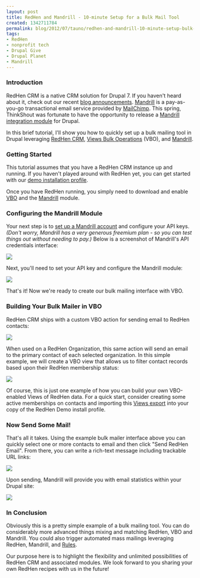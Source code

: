 ```yaml
---
layout: post
title: RedHen and Mandrill - 10-minute Setup for a Bulk Mail Tool
created: 1342711784
permalink: blog/2012/07/tauno/redhen-and-mandrill-10-minute-setup-bulk-mail-tool
tags:
- RedHen
- nonprofit tech
- Drupal Give
- Drupal Planet
- Mandrill
---
```

### Introduction

RedHen CRM is a native CRM solution for Drupal 7. If you haven't heard about it, check out our recent [blog announcements](http://thinkshout.com/blog/category/redhen). [Mandrill](http://mandrill.com) is a pay-as-you-go transactional email service provided by [MailChimp](http://mailchimp.com). This spring, ThinkShout was fortunate to have the opportunity to release a [Mandrill integration module](http://thinkshout.com/blog/2012/05/lev/mailchimp-adds-mandrill-integration-campaign-creation) for Drupal.

In this brief tutorial, I'll show you how to quickly set up a bulk mailing tool in Drupal leveraging [RedHen CRM](http://drupal.org/project/redhen), [Views Bulk Operations](http://drupal.org/project/views_bulk_operations) (VBO), and [Mandrill](http://drupal.org/project/mandrill).

### Getting Started

This tutorial assumes that you have a RedHen CRM instance up and running. If you haven't played around with RedHen yet, you can get started with our [demo installation profile](http://drupal.org/project/redhen_demo).

Once you have RedHen running, you simply need to download and enable [VBO](http://drupal.org/project/views_bulk_operations) and the [Mandrill](http://drupal.org/project/mandrill) module.

### Configuring the Mandrill Module

Your next step is to [set up a Mandrill account](http://www.mandrill.com/signup/) and configure your API keys. *(Don't worry, Mandrill has a very generous freemium plan - so you can test things out without needing to pay.)* Below is a screenshot of Mandrill's API credentials interface:

![](https://dl.dropbox.com/s/n2zfahekulj64u2/mandrill_api.png)

Next, you'll need to set your API key and configure the Mandrill module:

![](https://dl.dropbox.com/s/47845cezqc7tx6t/mandrill_config.png)

That's it! Now we're ready to create our bulk mailing interface with VBO.

### Building Your Bulk Mailer in VBO

RedHen CRM ships with a custom VBO action for sending email to RedHen contacts:

![](https://dl.dropbox.com/s/jazmh8udkow11zp/bulk_mailer_vbo_setting.png)

When used on a RedHen Organization, this same action will send an email to the primary contact of each selected organization. In this simple example, we will create a VBO view that allows us to filter contact records based upon their RedHen membership status:

![](https://dl.dropbox.com/s/8quf5p937gvvl2j/bulk_mailer.png)

Of course, this is just one example of how you can build your own VBO-enabled Views of RedHen data. For a quick start, consider creating some active memberships on contacts and importing this [Views export](https://gist.github.com/3114504) into your copy of the RedHen Demo install profile.

### Now Send Some Mail!

That's all it takes. Using the example bulk mailer interface above you can quickly select one or more contacts to email and then click "Send RedHen Email". From there, you can write a rich-text message including trackable URL links:

![](https://dl.dropbox.com/s/uuevsjdx5j3o2mv/bulk_mailer_2.png)

Upon sending, Mandrill will provide you with email statistics within your Drupal site:

![](https://dl.dropbox.com/s/7nwpqzljb9aqicr/mandrill_data.png)

### In Conclusion

Obviously this is a pretty simple example of a bulk mailing tool. You can do considerably more advanced things mixing and matching RedHen, VBO and Mandrill. You could also trigger automated mass mailings leveraging RedHen, Mandrill, and [Rules](http://drupal.org/project/rules).

Our purpose here is to highlight the flexibility and unlimited possibilities of RedHen CRM and associated modules. We look forward to you sharing your own RedHen recipes with us in the future!
